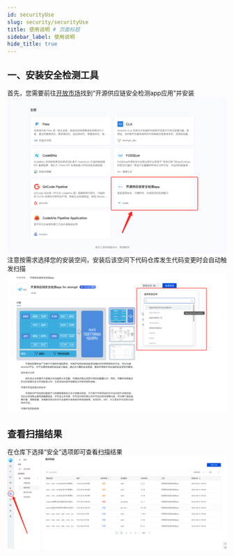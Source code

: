 ```yaml
---
id: securityUse
slug: security/securityUse
title: 使用说明 # 页面标题
sidebar_label: 使用说明
hide_title: true
---
```

## 一、安装安全检测工具

首先，您需要前往<a href="https://atomgit.com/marketplace">开放市场</a>找到“开源供应链安全检测app应用”并安装
![alt text](image.png)
注意按需求选择您的安装空间，安装后该空间下代码仓库发生代码变更时会自动触发扫描
![alt text](image-1.png)

## 查看扫描结果
在仓库下选择“安全”选项即可查看扫描结果
![alt text](image-2.png)
